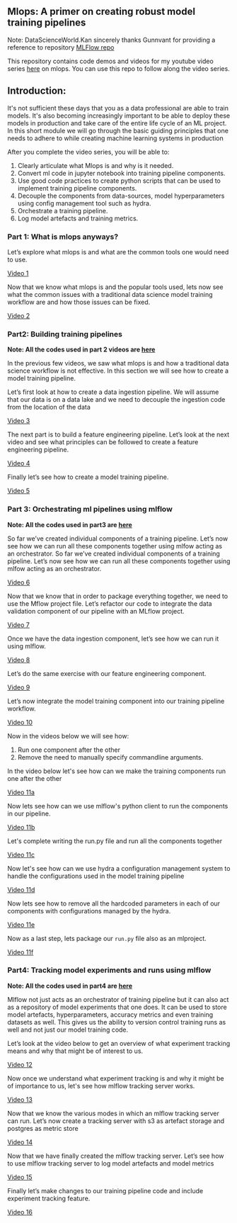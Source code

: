 ## Mlops: A primer on creating robust model training pipelines

Note: DataScienceWorld.Kan sincerely thanks Gunnvant for providing a reference to repository [MLFlow repo](https://github.com/Gunnvant/mlopsdemos)

This repository contains code demos and videos for my youtube video series [here](https://www.youtube.com/watch?v=fM_4jWS0w00&list=PLH4UpMDxt47lN-vfaNtLrR0Kt3gK48QB5&index=1) on mlops. You can use this repo to follow along the video series. 

## Introduction:

It's not sufficient these days that you as a data professional are able to train models. It's also becoming increasingly important to be able to deploy these models in production and take care of the entire life cycle of an ML project. In this short module we will go through the basic guiding principles that one needs to adhere to while creating machine learning systems in production

After you complete the video series, you will be able to:

1. Clearly articulate what Mlops is and why is it needed.
2. Convert ml code in jupyter notebook into training pipeline components.
3. Use good code practices to create python scripts that can be used to implement training pipeline components.
4. Decouple the components from data-sources, model hyperparameters using config management tool such as hydra.
5. Orchestrate a training pipeline.
6. Log model artefacts and training metrics.

### Part 1: What is mlops anyways?

Let’s explore what mlops is and what are the common tools one would need to use.

[Video 1](https://youtu.be/fM_4jWS0w00)

Now that we know what mlops is and the popular tools used, lets now see what the common issues with a traditional data science model training workflow are and how those issues can be fixed.   


[Video 2](https://youtu.be/5tXn2xYyX3w)

### Part2: Building training pipelines

**Note: All the codes used in part 2 videos are [here](./part2/)**

In the previous few videos, we saw what mlops is and how a traditional data science workflow is not effective. In this section we will see how to create a model training pipeline.

Let’s first look at how to create a data ingestion pipeline. We will assume that our data is on a data lake and we need to decouple the ingestion code from the location of the data

[Video 3](https://youtu.be/VfEceK2AbeY)

The next part is to build a feature engineering pipeline. Let’s look at the next video and see what principles can be followed to create a feature engineering pipeline. 


[Video 4](https://www.youtube.com/watch?v=xDoiWSHs7Y8)

Finally let’s see how to create a model training pipeline.

[Video 5](https://youtu.be/zffaeWPl_bc)

### Part 3: Orchestrating ml pipelines using mlflow

**Note: All the codes used in part3 are [here](./part3/)**

So far we’ve created individual components of a training pipeline. Let’s now see how we can run all these components together using mlfow acting as an orchestrator. So far we’ve created individual components of a training pipeline. Let’s now see how we can run all these components together using mlfow acting as an orchestrator. 

[Video 6](https://youtu.be/twgblvN9hIw)

Now that we know that in order to package everything together, we need to use the Mflow project file. Let’s refactor our code to integrate the data validation component of our pipeline with an MLflow project.

[Video 7](https://youtu.be/-yH1jN5aJbA)

Once we have the data ingestion component, let’s see how we can run it using mlflow.

[Video 8](https://youtu.be/14TSmbLB94o)

Let’s do the same exercise with our feature engineering component.

[Video 9](https://youtu.be/J1gWyKBJ8Ew)

Let’s now integrate the model training component into our training pipeline workflow.

[Video 10](https://youtu.be/lRZubYQ1SzQ)

Now in the videos below we will see how:
1. Run one component after the other
2. Remove the need to manually specify commandline arguments.

In the video below let's see how can we make the training components run one after the other

[Video 11a](https://youtu.be/hAOefBEzD0w)

Now lets see how can we use mlflow's python client to run the components in our pipeline.

[Video 11b](https://youtu.be/gu_R6c30lmE)

Let's complete writing the run.py file and run all the components together

[Video 11c](https://youtu.be/rtlm85u8xwk)

Now let's see how can we use hydra a configuration management system to handle the configurations used in the model training pipeline

[Video 11d](https://youtu.be/BOY6kxbtzLU)

Now lets see how to remove all the hardcoded parameters in each of our components with configurations managed by the hydra.

[Video 11e](https://youtu.be/GytDuRyj_E0)

Now as a last step, lets package our `run.py` file also as an mlproject. 

[Video 11f](https://youtu.be/qQNntfA8tLw)

### Part4: Tracking model experiments and runs using mlflow

**Note: All the codes used in part4 are [here](./part4/)**  

Mlflow not just acts as an orchestrator of training pipeline but it can also act as a repository of model experiments that one does. It can be used to store model artefacts, hyperparameters, accuracy metrics and even training datasets as well. This gives us the ability to version control training runs as well and not just our model training code.

Let’s look at the video below to get an overview of what experiment tracking means and why that might be of interest to us.

[Video 12](https://youtu.be/oH_k89pJkfI)

Now once we understand what experiment tracking is and why it might be of importance to us, let's see how mlflow tracking server works.

[Video 13](https://youtu.be/ryUPBjRVNmQ)

Now that we know the various modes in which an mlflow tracking server can run. Let’s now create a tracking server with s3 as artefact storage and postgres as metric store

[Video 14](https://youtu.be/KvKXSgieSFE)

Now that we have finally created the mlflow tracking server. Let’s see how to use mlflow tracking server to log model artefacts and model metrics

[Video 15](https://youtu.be/TvoDiWBMNFg)

Finally let’s make changes to our training pipeline code and include experiment tracking feature.

[Video 16](https://youtu.be/86yppjtwl9k)
